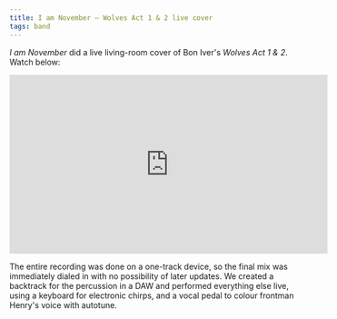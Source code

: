```yaml
---
title: I am November — Wolves Act 1 & 2 live cover
tags: band
---
```


*I am November* did a live living-room cover of Bon Iver's *Wolves Act 1 & 2*. Watch below:

<iframe width="560" height="315" src="https://www.youtube.com/embed/snZmv_tgIzI" title="YouTube video player" frameborder="0" allow="accelerometer; autoplay; clipboard-write; encrypted-media; gyroscope; picture-in-picture" allowfullscreen></iframe>

The entire recording was done on a one-track device, so the final mix was immediately dialed in with no possibility of later updates. 
We created a backtrack for the percussion in a DAW and performed everything else live, using a keyboard for electronic chirps, and a vocal pedal to colour frontman Henry's voice with autotune.
